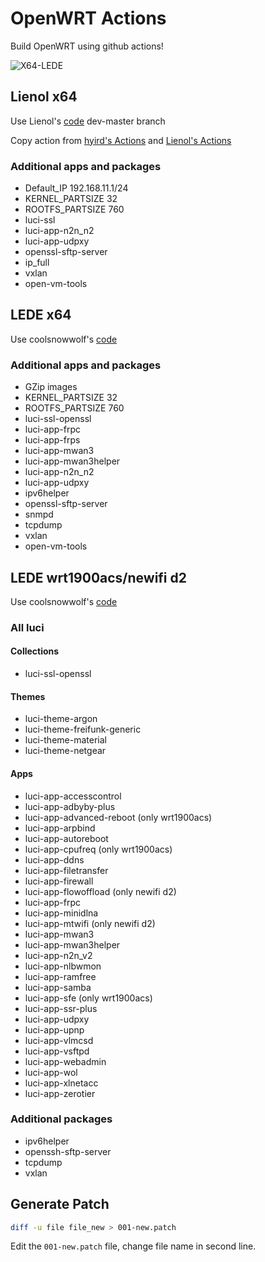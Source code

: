 # OpenWRT Actions

Build OpenWRT using github actions!

![X64-LEDE](https://github.com/alecthw/openwrt-actions/workflows/Openwrt-AutoBuild/badge.svg)

## Lienol x64

Use Lienol's [code](https://github.com/Lienol/openwrt) dev-master branch

Copy action from [hyird's Actions](https://github.com/hyird/openwrt-actions) and [Lienol's Actions](https://github.com/Lienol/openwrt-actions)

### Additional apps and packages

- Default_IP 192.168.11.1/24
- KERNEL_PARTSIZE 32
- ROOTFS_PARTSIZE 760
- luci-ssl
- luci-app-n2n_n2
- luci-app-udpxy
- openssl-sftp-server
- ip_full
- vxlan
- open-vm-tools

## LEDE x64

Use coolsnowwolf's [code](https://github.com/coolsnowwolf/lede)

### Additional apps and packages

- GZip images
- KERNEL_PARTSIZE 32
- ROOTFS_PARTSIZE 760
- luci-ssl-openssl
- luci-app-frpc
- luci-app-frps
- luci-app-mwan3
- luci-app-mwan3helper
- luci-app-n2n_n2
- luci-app-udpxy
- ipv6helper
- openssl-sftp-server
- snmpd
- tcpdump
- vxlan
- open-vm-tools

## LEDE wrt1900acs/newifi d2

Use coolsnowwolf's [code](https://github.com/coolsnowwolf/lede)

### All luci

#### Collections

- luci-ssl-openssl

#### Themes

- luci-theme-argon
- luci-theme-freifunk-generic
- luci-theme-material
- luci-theme-netgear

#### Apps

- luci-app-accesscontrol
- luci-app-adbyby-plus
- luci-app-advanced-reboot (only wrt1900acs)
- luci-app-arpbind
- luci-app-autoreboot
- luci-app-cpufreq (only wrt1900acs)
- luci-app-ddns
- luci-app-filetransfer
- luci-app-firewall
- luci-app-flowoffload (only newifi d2)
- luci-app-frpc
- luci-app-minidlna
- luci-app-mtwifi (only newifi d2)
- luci-app-mwan3
- luci-app-mwan3helper
- luci-app-n2n_v2
- luci-app-nlbwmon
- luci-app-ramfree
- luci-app-samba
- luci-app-sfe (only wrt1900acs)
- luci-app-ssr-plus
- luci-app-udpxy
- luci-app-upnp
- luci-app-vlmcsd
- luci-app-vsftpd
- luci-app-webadmin
- luci-app-wol
- luci-app-xlnetacc
- luci-app-zerotier

### Additional packages

- ipv6helper
- openssh-sftp-server
- tcpdump
- vxlan

## Generate Patch

``` bash
diff -u file file_new > 001-new.patch
```

Edit the `001-new.patch` file, change file name in second line.

